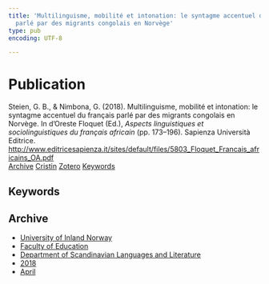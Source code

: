 ```yaml
---
title: 'Multilinguisme, mobilité et intonation: le syntagme accentuel du français
  parlé par des migrants congolais en Norvège'
type: pub
encoding: UTF-8

---
```

<h1>Publication</h1>
<article id="csl-bib-container-FRFIR2C2" class="csl-bib-container">
  <div class="csl-bib-body"> <div class="csl-entry">Steien, G. B., &#38; Nimbona, G. (2018). Multilinguisme, mobilité et intonation: le syntagme accentuel du français parlé par des migrants congolais en Norvège. In d’Oreste Floquet (Ed.), <i>Aspects linguistiques et sociolinguistiques du français africain</i> (pp. 173–196). Sapienza Università Editrice. <a href="http://www.editricesapienza.it/sites/default/files/5803_Floquet_Francais_africains_OA.pdf">http://www.editricesapienza.it/sites/default/files/5803_Floquet_Francais_africains_OA.pdf</a></div> </div>
  <div class="csl-bib-buttons">
    <a href="#taxonomy-article-FRFIR2C2" alt="archive" class="csl-bib-button">Archive</a>
    <a href="https://app.cristin.no/results/show.jsf?id=1580865" alt="Cristin" class="csl-bib-button">Cristin</a>
    <a href="http://zotero.org/groups/5881554/items/FRFIR2C2" alt="Zotero" class="csl-bib-button">Zotero</a>
    <a href="#keywords-article-FRFIR2C2" alt="keywords" class="csl-bib-button">Keywords</a>
  </div>
  <div id="csl-bib-meta-container-FRFIR2C2"></div>
</article>
<div id="csl-bib-meta-FRFIR2C2" class="csl-bib-meta">
  <article id="keywords-article-FRFIR2C2" class="keywords-article">
    <h1>Keywords</h1>
    
  </article>
  <article id="taxonomy-article-FRFIR2C2" class="taxonomy-article">
    <h1>Archive</h1>
    <ul>
      <li>
        <a href="/en/archive/?key=3DCRN523">University of Inland Norway</a>
      </li>
      <li>
        <a href="/en/archive/?key=WYNZA47F">Faculty of Education</a>
      </li>
      <li>
        <a href="/en/archive/?key=T9U6ILTU">Department of Scandinavian Languages and Literature</a>
      </li>
      <li>
        <a href="/en/archive/?key=6K7ZIYQV">2018</a>
      </li>
      <li>
        <a href="/en/archive/?key=FJ7NZBLX">April</a>
      </li>
    </ul>
  </article>
</div>

